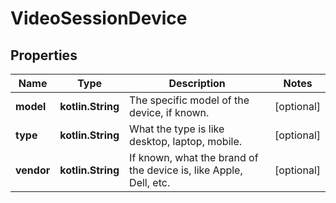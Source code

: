 
# VideoSessionDevice

## Properties
Name | Type | Description | Notes
------------ | ------------- | ------------- | -------------
**model** | **kotlin.String** | The specific model of the device, if known. |  [optional]
**type** | **kotlin.String** | What the type is like desktop, laptop, mobile. |  [optional]
**vendor** | **kotlin.String** | If known, what the brand of the device is, like Apple, Dell, etc. |  [optional]



